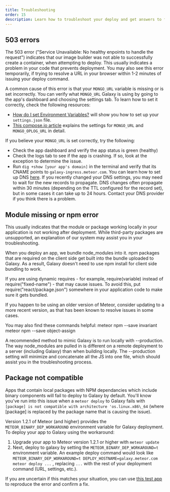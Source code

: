 ```yaml
---
title: Troubleshooting
order: 15
description: Learn how to troubleshoot your deploy and get answers to frequently asked questions
---
```


<h2 id="503-errors">503 errors</h2>

The 503 error ("Service Unavailable: No healthy enpoints to handle the request") indicates that our image builder was not able to successfully create a container, when attempting to deploy. This usually indicates a problem in your code that prevents deployment. You may also see this error temporarily, if trying to resolve a URL in your browser within 1-2 minutes of issuing your deploy command.

A common cause of this error is that your `MONGO_URL` variable is missing or is set incorrectly. You can verify what `MONGO_URL` Galaxy is using by going to the app's dashboard and choosing the settings tab. To learn how to set it correctly, check the following resources:

* [How do I set Environment Variables?](https://galaxy.meteor.com/help/setting-environment-variables) will show you how to set up your `settings.json` file.
* [This compose.io article](https://www.compose.io/articles/meteors-new-galaxy-and-the-perfectly-composed-companion/) explains the settings for `MONGO_URL` and `MONGO_OPLOG_URL` in detail.

If you believe your `MONGO_URL` is set correctly, try the following:

* Check the app dashboard and verify the app status is green (healthy)
* Check the logs tab to see if the app is crashing. If so, look at the exception to determine the issue.
* Run `dig +show [your app's domain]` in the terminal and verify that its CNAME points to `galaxy-ingress.meteor.com`. You can learn how to set up DNS [here](configuring-dns). If you recently changed your DNS settings, you may need to wait for the new records to propagate. DNS changes often propagate within 30 minutes (depending on the TTL configured for the record set), but in some cases it can take up to 24 hours. Contact your DNS provider if you think there is a problem.

<h2 id="package-error">Module missing or npm error</h2>

This usually indicates that the module or package working locally in your application is not working after deployment. While third-party packages are unsupported, an explanation of our system may assist you in your troubleshooting.
 
When you deploy an app, we bundle node_modules into it. npm packages that are required on the client side get built into the bundle uploaded to Galaxy. As a result, Galaxy doesn't need to use npm install for client side bundling to work.

If you are using dynamic requires - for example, require(variable) instead of require("fixed-name") - that may cause issues. To avoid this, put require("react/package.json") somewhere in your application code to make sure it gets bundled.

If you happen to be using an older version of Meteor, consider updating to a more recent version, as that has been known to resolve issues in some cases.

You may also find these commands helpful:
meteor npm --save invariant
meteor npm --save object-assign

A recommended method to mimic Galaxy is to run locally with --production. The way node_modules are pulled in is different on a remote deployment to a server (including Galaxy) than when building locally. The --production setting will minimize and concatenate all the JS into one file, which should assist you in the troubleshooting process.

<h2 id="package-not-compatible">Package not compatible</h2>

Apps that contain local packages with NPM dependancies which include binary components will fail to deploy to Galaxy by default. You'll know you've run into this issue when a `meteor deploy` to Galaxy fails with `[package] is not compatible with architecture 'os.linux.x86\_64` (where [package] is replaced by the package name that is causing the issue).

Version 1.2.1 of Meteor (and higher) provides the `METEOR_BINARY_DEP_WORKAROUND` environment variable for Galaxy deployment. To deploy your app to Galaxy using the workaround:

1. Upgrade your app to Meteor version 1.2.1 or higher with `meteor update`
2. Next, deploy to galaxy by setting the `METEOR_BINARY_DEP_WORKAROUND=t` environment variable. An example deploy command would look like `METEOR_BINARY_DEP_WORKAROUND=t DEPLOY_HOSTNAME=galaxy.meteor.com meteor deploy ...` , replacing `...` with the rest of your deployment command (URL, settings, etc.).

If you are uncertain if this matches your situation, you can use [this test app](https://github.com/zol/meteor-bignum-test) to reproduce the error and confirm a fix.


